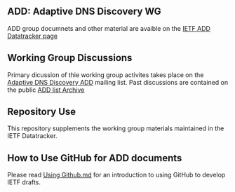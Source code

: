 ## ADD: Adaptive DNS Discovery WG 

ADD group documnets and other material are avaible on the [IETF ADD Datatracker page](https://datatracker.ietf.org/wg/add/about/)

## Working Group Discussions

Primary dicussion of thie working group activites takes place on the [Adaptive DNS Discovery ADD](https://mailman.ietf.org/add)  mailing list. 
Past discussions are contained on the public [ADD list Archive](https://mailarchive.ietf.org/arch/search/?q=ADD)

## Repository Use

This repository supplements the working group materials maintained in the IETF Datatracker.

## How to Use GitHub for ADD documents

Please read [Using Github.md](https://github.com/ietf-wg-add/wg-materials/master/Using%20Github.md) for an introduction to using GitHub to develop IETF drafts.
